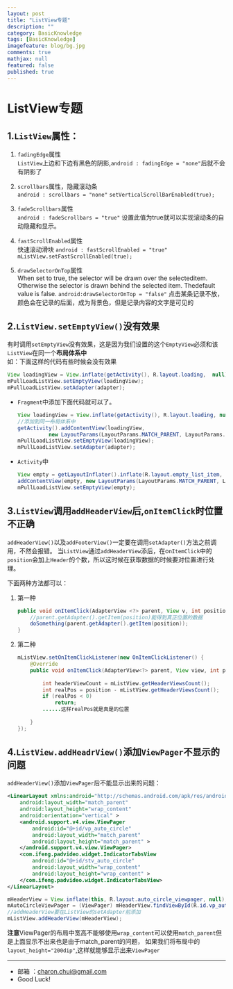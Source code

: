 ```yaml
---
layout: post
title: "ListView专题"
description: ""
category: BasicKnowledge
tags: [BasicKnowledge]
imagefeature: blog/bg.jpg
comments: true
mathjax: null
featured: false
published: true
---
```





ListView专题
===

1.`ListView`属性：
---

1. `fadingEdge`属性            
	`ListView`上边和下边有黑色的阴影,`android : fadingEdge = "none"`后就不会有阴影了
	
2. `scrollbars`属性，隐藏滚动条        
	`android : scrollbars = "none"`
	`setVerticalScrollBarEnabled(true);`
	
3. `fadeScrollbars`属性           
	`android : fadeScrollbars = "true"`
	设置此值为true就可以实现滚动条的自动隐藏和显示。
	
4. `fastScrollEnabled`属性           
	快速滚动滑块 
	`android : fastScrollEnabled = "true"` 
	`mListView.setFastScrollEnabled(true);`
	
5. `drawSelectorOnTop`属性    
	When set to true, the selector will be drawn over the selecteditem. Otherwise the selector is drawn behind the selected item. Thedefault value is false.
	`android:drawSelectorOnTop = "false"` 点击某条记录不放，颜色会在记录的后面，成为背景色，但是记录内容的文字是可见的

2.`ListView.setEmptyView()`没有效果
---

有时调用`setEmptyView`没有效果，这是因为我们设置的这个`EmptyView`必须和该`ListView`在同一个**布局体系中**    
如：下面这样的代码有些时候会没有效果
```java
View loadingView = View.inflate(getActivity(), R.layout.loading,  null); 
mPullLoadListView.setEmptyView(loadingView);          
mPullLoadListView.setAdapter(adapter);
```

- `Fragment`中添加下面代码就可以了。         
	```java
	View loadingView = View.inflate(getActivity(), R.layout.loading, null);
	//添加到同一布局体系中
	getActivity().addContentView(loadingView,
			  new LayoutParams(LayoutParams.MATCH_PARENT, LayoutParams.MATCH_PARENT ));
	mPullLoadListView.setEmptyView(loadingView);
	mPullLoadListView.setAdapter(adapter);
	```

- `Activity`中
	```java
	View empty = getLayoutInflater().inflate(R.layout.empty_list_item, null, false);
	addContentView(empty, new LayoutParams(LayoutParams.MATCH_PARENT, LayoutParams.MATCH_PARENT));
	mPullLoadListView.setEmptyView(empty);
	```
 
3.`ListView`调用`addHeaderView`后,`onItemClick`时位置不正确
---

`addHeaderView()`以及`addFooterView()`一定要在调用`setAdapter()`方法之前调用，不然会报错。
当`ListView`通过`addHeaderView`添后，在o`nItemClick`中的`position`会加上`Header`的个数，所以这时候在获取数据的时候要对位置进行处理。

下面两种方法都可以：    

1. 第一种
	```java
	public void onItemClick(AdapterView <?> parent, View v, int position, long id) {
		//parent.getAdapter().getItem(position)能得到真正位置的数据
		doSomething(parent.getAdapter().getItem(position));
	}
	```

2. 第二种
	```java
	mListView.setOnItemClickListener(new OnItemClickListener() {
		@Override
		public void onItemClick(AdapterView<?> parent, View view, int position, long id) {
			
			int headerViewCount = mListView.getHeaderViewsCount();
			int realPos = position - mListView.getHeaderViewsCount();
			if (realPos < 0)
				return;
			......这样realPos就是真是的位置
			
		}
	});
	```

4.`ListView.addHeadrView()`添加`ViewPager`不显示的问题
---

`addHeaderView()`添加`ViewPager`后不能显示出来的问题：
```xml
<LinearLayout xmlns:android="http://schemas.android.com/apk/res/android"
    android:layout_width="match_parent"
    android:layout_height="wrap_content"
    android:orientation="vertical" >
    <android.support.v4.view.ViewPager
        android:id="@+id/vp_auto_circle"
        android:layout_width="match_parent"
        android:layout_height="match_parent" >
    </android.support.v4.view.ViewPager>
    <com.ifeng.padvideo.widget.IndicatorTabsView
        android:id="@+id/stv_auto_circle"
        android:layout_width="wrap_content"
        android:layout_height="wrap_content" >
    </com.ifeng.padvideo.widget.IndicatorTabsView>
</LinearLayout>
```
```java
mHeaderView = View.inflate(this, R.layout.auto_circle_viewpager, null);
mAutoCircleViewPager = (ViewPager) mHeaderView.findViewById(R.id.vp_auto_circle);
//addHeaderView要在ListView的setAdapter前添加            
mListView.addHeaderView(mHeaderView);
```
**注意**ViewPager的布局中宽高不能够使用`wrap_content`可以使用`match_parent`但是上面显示不出来也是由于match_parent的问题，
如果我们将布局中的`layout_height="200dip"`,这样就能够显示出来`ViewPager`
 
---

- 邮箱 ：charon.chui@gmail.com  
- Good Luck! 
